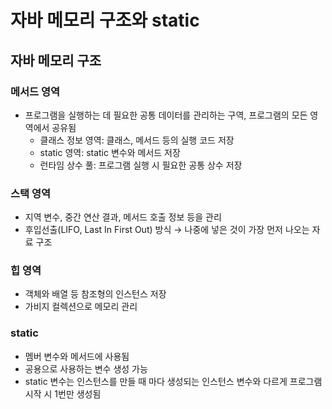# 자바 메모리 구조와 static
## 자바 메모리 구조
### 메서드 영역
- 프로그램을 실행하는 데 필요한 공통 데이터를 관리하는 구역, 프로그램의 모든 영역에서 공유됨
  - 클래스 정보 영역: 클래스, 메서드 등의 실행 코드 저장
  - static 영역: static 변수와 메서드 저장
  - 런타임 상수 풀: 프로그램 실행 시 필요한 공통 상수 저장
  
### 스택 영역
- 지역 변수, 중간 연산 결과, 메서드 호출 정보 등을 관리
- 후입선출(LIFO, Last In First Out) 방식 → 나중에 넣은 것이 가장 먼저 나오는 자료 구조

### 힙 영역
- 객체와 배열 등 참조형의 인스턴스 저장
- 가비지 컬렉션으로 메모리 관리

### static
- 멤버 변수와 메서드에 사용됨
- 공용으로 사용하는 변수 생성 가능
- static 변수는 인스턴스를 만들 때 마다 생성되는 인스턴스 변수와 다르게 프로그램 시작 시 1번만 생성됨 
